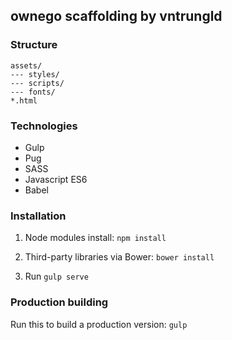 ## ownego scaffolding by vntrungld

### Structure

```
assets/
--- styles/
--- scripts/
--- fonts/
*.html
```

### Technologies

- Gulp
- Pug
- SASS
- Javascript ES6
- Babel

### Installation

1. Node modules install:
`npm install`

2. Third-party libraries via Bower:
`bower install`

3. Run `gulp serve`

### Production building

Run this to build a production version: `gulp`

